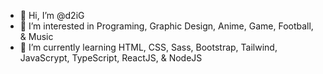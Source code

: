 - 👋 Hi, I’m @d2iG
- 👀 I’m interested in Programing, Graphic Design, Anime, Game, Football, & Music
- 🌱 I’m currently learning HTML, CSS, Sass, Bootstrap, Tailwind, JavaScrypt, TypeScript, ReactJS, & NodeJS

